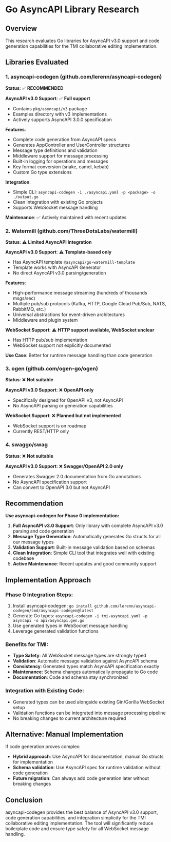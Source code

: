 # Go AsyncAPI Library Research

## Overview
This research evaluates Go libraries for AsyncAPI v3.0 support and code generation capabilities for the TMI collaborative editing implementation.

## Libraries Evaluated

### 1. asyncapi-codegen (github.com/lerenn/asyncapi-codegen)
**Status**: ✅ **RECOMMENDED**

**AsyncAPI v3.0 Support**: ✅ **Full support**
- Contains `pkg/asyncapi/v3` package 
- Examples directory with v3 implementations
- Actively supports AsyncAPI 3.0.0 specification

**Features**:
- Complete code generation from AsyncAPI specs
- Generates AppController and UserController structures
- Message type definitions and validation
- Middleware support for message processing
- Built-in logging for operations and messages
- Key format conversion (snake, camel, kebab)
- Custom Go type extensions

**Integration**:
- Simple CLI: `asyncapi-codegen -i ./asyncapi.yaml -p <package> -o ./output.go`
- Clean integration with existing Go projects
- Supports WebSocket message handling

**Maintenance**: ✅ Actively maintained with recent updates

### 2. Watermill (github.com/ThreeDotsLabs/watermill)
**Status**: ⚠️ **Limited AsyncAPI Integration**

**AsyncAPI v3.0 Support**: ⚠️ **Template-based only**
- Has AsyncAPI template `@asyncapi/go-watermill-template` 
- Template works with AsyncAPI Generator
- No direct AsyncAPI v3.0 parsing/generation

**Features**:
- High-performance message streaming (hundreds of thousands msgs/sec)
- Multiple pub/sub protocols (Kafka, HTTP, Google Cloud Pub/Sub, NATS, RabbitMQ, etc.)
- Universal abstractions for event-driven architectures
- Middleware and plugin system

**WebSocket Support**: ⚠️ **HTTP support available, WebSocket unclear**
- Has HTTP pub/sub implementation
- WebSocket support not explicitly documented

**Use Case**: Better for runtime message handling than code generation

### 3. ogen (github.com/ogen-go/ogen) 
**Status**: ❌ **Not suitable**

**AsyncAPI v3.0 Support**: ❌ **OpenAPI only**
- Specifically designed for OpenAPI v3, not AsyncAPI
- No AsyncAPI parsing or generation capabilities

**WebSocket Support**: ❌ **Planned but not implemented**
- WebSocket support is on roadmap
- Currently REST/HTTP only

### 4. swaggo/swag
**Status**: ❌ **Not suitable**

**AsyncAPI v3.0 Support**: ❌ **Swagger/OpenAPI 2.0 only**
- Generates Swagger 2.0 documentation from Go annotations
- No AsyncAPI specification support
- Can convert to OpenAPI 3.0 but not AsyncAPI

## Recommendation

**Use asyncapi-codegen for Phase 0 implementation:**

1. **Full AsyncAPI v3.0 Support**: Only library with complete AsyncAPI v3.0 parsing and code generation
2. **Message Type Generation**: Automatically generates Go structs for all our message types
3. **Validation Support**: Built-in message validation based on schemas
4. **Clean Integration**: Simple CLI tool that integrates well with existing codebase
5. **Active Maintenance**: Recent updates and good community support

## Implementation Approach

### Phase 0 Integration Steps:
1. Install asyncapi-codegen: `go install github.com/lerenn/asyncapi-codegen/cmd/asyncapi-codegen@latest`
2. Generate Go types: `asyncapi-codegen -i tmi-asyncapi.yaml -p asyncapi -o api/asyncapi.gen.go`
3. Use generated types in WebSocket message handling
4. Leverage generated validation functions

### Benefits for TMI:
- **Type Safety**: All WebSocket message types are strongly typed
- **Validation**: Automatic message validation against AsyncAPI schema
- **Consistency**: Generated types match AsyncAPI specification exactly
- **Maintenance**: Schema changes automatically propagate to Go code
- **Documentation**: Code and schema stay synchronized

### Integration with Existing Code:
- Generated types can be used alongside existing Gin/Gorilla WebSocket setup
- Validation functions can be integrated into message processing pipeline
- No breaking changes to current architecture required

## Alternative: Manual Implementation

If code generation proves complex:
- **Hybrid approach**: Use AsyncAPI for documentation, manual Go structs for implementation
- **Schema validation**: Use AsyncAPI spec for runtime validation without code generation
- **Future migration**: Can always add code generation later without breaking changes

## Conclusion

asyncapi-codegen provides the best balance of AsyncAPI v3.0 support, code generation capabilities, and integration simplicity for the TMI collaborative editing implementation. The tool will significantly reduce boilerplate code and ensure type safety for all WebSocket message handling.